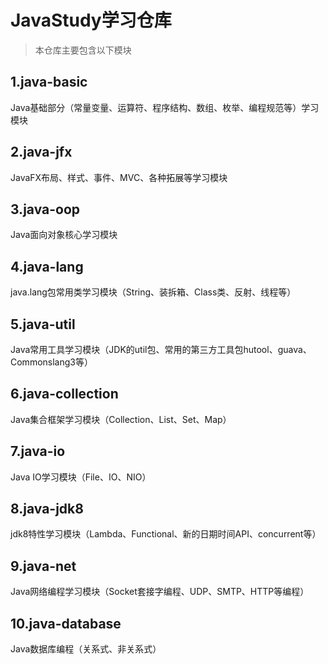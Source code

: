 # JavaStudy学习仓库

> 本仓库主要包含以下模块

## 1.java-basic

Java基础部分（常量变量、运算符、程序结构、数组、枚举、编程规范等）学习模块

## 2.java-jfx

JavaFX布局、样式、事件、MVC、各种拓展等学习模块

## 3.java-oop

Java面向对象核心学习模块

## 4.java-lang

java.lang包常用类学习模块（String、装拆箱、Class类、反射、线程等）

## 5.java-util

Java常用工具学习模块（JDK的util包、常用的第三方工具包hutool、guava、Commonslang3等）

## 6.java-collection

Java集合框架学习模块（Collection、List、Set、Map）

## 7.java-io

Java IO学习模块（File、IO、NIO）

## 8.java-jdk8

jdk8特性学习模块（Lambda、Functional、新的日期时间API、concurrent等）

## 9.java-net

Java网络编程学习模块（Socket套接字编程、UDP、SMTP、HTTP等编程）

## 10.java-database

Java数据库编程（关系式、非关系式）